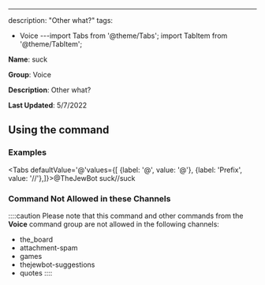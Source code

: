 ---
description: "Other what?"
tags:
  - Voice
---import Tabs from '@theme/Tabs';
import TabItem from '@theme/TabItem';

**Name**: suck

**Group**: Voice

**Description**: Other what?

**Last Updated**: 5/7/2022

## Using the command

### Examples
<Tabs defaultValue='@'values={[ {label: '@', value: '@'}, {label: 'Prefix', value: '//'},]}><TabItem value='@'>@TheJewBot suck</TabItem><TabItem value='//'>//suck</TabItem></Tabs>

### Command Not Allowed in these Channels
::::caution Please note that this command and other commands from the **Voice** command group are not allowed in the following channels:
- the_board
- attachment-spam
- games
- thejewbot-suggestions
- quotes
::::